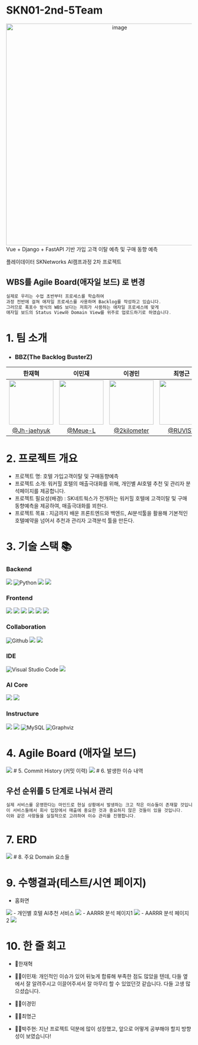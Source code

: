 # SKN01-2nd-5Team
<div align="center">
<img width="600" alt="image" src="https://github.com/Jh-jaehyuk/Jh-jaehyuk.github.io/assets/126551524/7ea63fc3-95f0-44d5-a0f0-cf431cae34f1">

</div>
Vue + Django + FastAPI 기반 가입 고객 이탈 예측 및 구매 동향 예측 

플레이데이터 SKNetworks AI캠프과정 2차 프로젝트

## WBS를 Agile Board(애자일 보드) 로 변경

```c
실제로 우리는 수업 초반부터 프로세스를 학습하여
과정 전반에 걸쳐 애자일 프로세스를 사용하며 Backlog를 작성하고 있습니다.
그러므로 폭포수 방식의 WBS 보다는 저희가 사용하는 애자일 프로세스에 맞게
애자일 보드의 Status View와 Domain View를 위주로 업로드하기로 하였습니다.
```

# 1. 팀 소개
- ### BBZ(The Backlog BusterZ)
| 한재혁 | 이민재 | 이경민 | 최명근 | 박주현 |
|:----------:|:----------:|:----------:|:----------:|:----------:|
| <img width="120px" src="https://github.com/SKNETWORKS-FAMILY-AICAMP/SKN01-1st-5Team/assets/168423037/41e20818-5f78-4a66-a11e-cc81e1abe511" /> | <img width="120px" src="https://github.com/SKNETWORKS-FAMILY-AICAMP/SKN01-1st-5Team/assets/168423037/9d1b48c8-50f0-4cfc-90d4-57be71b3c884" /> | <img width="120px" src="https://github.com/SKNETWORKS-FAMILY-AICAMP/SKN01-1st-5Team/assets/168423037/7c28355a-889b-4e3a-8423-c799d1e44825" /> | <img width="120px" src="https://github.com/SKNETWORKS-FAMILY-AICAMP/SKN01-1st-5Team/assets/168423037/e6f3eba6-082b-491a-8f29-9fef49d50cd1" /> | <img width="120px" src="https://github.com/SKNETWORKS-FAMILY-AICAMP/SKN01-1st-5Team/assets/168423037/7b02b779-99eb-4f38-9391-93f8275fbbeb" /> 
|  [@Jh-jaehyuk](https://github.com/Jh-jaehyuk) | [@Meue-L](https://github.com/Meue-L) | [@2kilometer](https://github.com/2kilometer) | [@RUVIST](https://github.com/RUVIST) |[@iksoo-park](https://github.com/iksoo-park/skn-1st) |


# 2. 프로젝트 개요
- 프로젝트 명:  호텔 가입고객이탈 및 구매동향예측 
- 프로젝트 소개: 워커힐 호텔의 매출극대화를 위해, 개인별 AI호텔 추천 및 관리자 분석페이지를 제공합니다.
- 프로젝트 필요성(배경) : SK네트웍스가 전개하는 워커힐 호텔에 고객이탈 및 구매동향예측을 제공하여, 매출극대화를 꾀한다. 
- 프로젝트 목표 : 지금까지 배운 프론트엔드와 백엔드, AI분석툴을 활용해 기본적인 호텔예약을 넘어서 추천과 관리자 고객분석 툴을 만든다. 

# 3. 기술 스택 :books:

### Backend
<img src="https://img.shields.io/badge/django-092E20?style=for-the-badge&logo=django&logoColor=white"/> ![Python](https://img.shields.io/badge/python-3776AB?style=for-the-badge&logo=python&logoColor=white) <img src="https://img.shields.io/badge/pandas-%23150458?style=for-the-badge&logo=pandas&logoColor=white"/> <img src="https://img.shields.io/badge/numpy-%23013243?style=for-the-badge&logo=numpy&logoColor=white"/>

### Frontend
<img src="https://img.shields.io/badge/html5-E34F26?style=for-the-badge&logo=html5&logoColor=white"/> <img src="https://img.shields.io/badge/css-1572B6?style=for-the-badge&logo=css3&logoColor=white"/> <img src="https://img.shields.io/badge/javascript-F7DF1E?style=for-the-badge&logo=javascript&logoColor=black"/> <img src="https://img.shields.io/badge/vue.js-4FC08D?style=for-the-badge&logo=vue.js&logoColor=white"/> <img src="https://img.shields.io/badge/vuetify-%231867C0?style=for-the-badge&logo=vuetify&logoColor=white"/> <img src="https://img.shields.io/badge/axios-%235A29E4?style=for-the-badge&logo=axios&logoColor=white"/>

### Collaboration
![Github](https://img.shields.io/badge/GitHub-181717?style=for-the-badge&logo=GitHub&logoColor=white) <img src="https://img.shields.io/badge/notion-%23000000?style=for-the-badge&logo=notion&logoColor=white"/> <img src="https://img.shields.io/badge/slack-%234A154B?style=for-the-badge&logo=slack&logoColor=white"/>

### IDE
![Visual Studio Code](https://img.shields.io/badge/Visual%20Studio%20Code-007ACC?style=for-the-badge&logo=Visual%20Studio%20Code&logoColor=white) <img src="https://img.shields.io/badge/pycharm-%23000000?style=for-the-badge&logo=pycharm&logoColor=white"/>

### AI Core
<img src="https://img.shields.io/badge/fastapi-%23009688?style=for-the-badge&logo=fastapi&logoColor=white"/> <img src="https://img.shields.io/badge/scikitlearn-%23F7931E?style=for-the-badge&logo=scikitlearn&logoColor=white"/>

### Instructure
<img src="https://img.shields.io/badge/docker-%232496ED?style=for-the-badge&logo=docker&logoColor=white"/> <img src="https://img.shields.io/badge/redis-%23FF4438?style=for-the-badge&logo=redis&logoColor=white"/> ![MySQL](https://img.shields.io/badge/mysql-4479A1?style=for-the-badge&logo=mysql&logoColor=white) ![Graphviz](https://img.shields.io/badge/Graphviz-used-blue.svg)

# 4. Agile Board (애자일 보드)
<img src="https://github.com/SKNETWORKS-FAMILY-AICAMP/SKN01-1st-5Team/assets/168423037/d31cb745-57f9-4c7c-b0e6-02c5d29c60fc"/>
# 5. Commit History (커밋 이력)
<img src="https://github.com/SKNETWORKS-FAMILY-AICAMP/SKN01-1st-5Team/assets/168423037/55ad0d22-3a33-49fe-825e-53a9f6dc1a34"/>
# 6. 발생한 이슈 내역  

## 우선 순위를 5 단계로 나눠서 관리  

```c
실제 서비스를 운영한다는 마인드로 현실 상황에서 발생하는 크고 작은 이슈들이 존재할 것입니다.
이 서비스들에서 회사 입장에서 매출에 중요한 것과 중요하지 않은 것들이 있을 것입니다.
이와 같은 사항들을 실질적으로 고려하여 이슈 관리를 진행합니다.
```

# 7. ERD
<img src="https://github.com/SKNETWORKS-FAMILY-AICAMP/SKN01-1st-5Team/assets/168423037/0c38f744-c977-4807-a6d2-92ff0b68b68c"/>
# 8. 주요 Domain 요소들

# 9. 수행결과(테스트/시연 페이지)

 - 홈화면
<img src="https://github.com/SKNETWORKS-FAMILY-AICAMP/SKN01-1st-5Team/assets/168423037/eadc16be-2c03-401d-b4b9-27ffbb6cd5c9"/>
 - 개인별 호텔 AI추천 서비스
<img src="https://github.com/SKNETWORKS-FAMILY-AICAMP/SKN01-2nd-5Team/assets/168423037/0215b44b-b0aa-48be-833d-4a7a5602fd52"/>
 - AARRR 분석 페이지1
<img src="https://github.com/SKNETWORKS-FAMILY-AICAMP/SKN01-2nd-5Team/assets/168423037/ff46ab8d-00bb-4c4a-b875-17162b703ff6"/>
 - AARRR 분석 페이지2
<img src="https://github.com/SKNETWORKS-FAMILY-AICAMP/SKN01-2nd-5Team/assets/168423037/caa0dc76-b158-4293-b0b7-a70ab87bfb13"/>



# 10. 한 줄 회고

- 🧔한재혁

- 👩‍🦱이민재: 개인적인 이슈가 있어 뒤늦게 합류해 부족한 점도 많았을 텐데, 다들 옆에서 잘 알려주시고 이끌어주셔서 잘 마무리 할 수 있었던것 같습니다. 다들 고생 많으셨습니다.

- 👩‍🦰이경민

- 👨‍🦳최명근

- 👨‍🦲박주현: 지난 프로젝트 덕분에 많이 성장했고, 앞으로 어떻게 공부해야 할지 방향성이 보였습니다!

